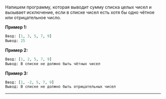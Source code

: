 Напишем программу, которая выводит сумму списка целых чисел и вызывает исключение, если в списке чисел есть хотя бы одно чётное или отрицательное число.

**Пример 1:**

```python
Ввод: [1, 3, 5, 7, 9]
Вывод: 25
```

**Пример 2:**

```python
Ввод: [1, 2, 5, 7, 9]
Вывод: В списке не должно быть чётных чисел
```

**Пример 3:**

```python
Ввод: [1, -2, 5, 7, 9]
Вывод: В списке не должно быть отрицательных чисел
```


---